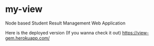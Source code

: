# my-view
Node based Student Result Management Web Application

Here is the deployed version (If you wanna check it out)
https://view-gem.herokuapp.com/ <br>

